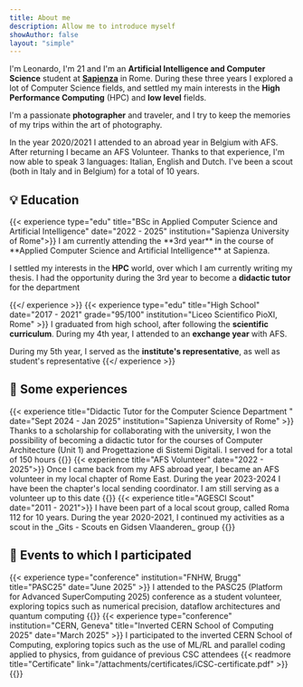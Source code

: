 ```yaml
---
title: About me
description: Allow me to introduce myself
showAuthor: false
layout: "simple"
---
```


I'm Leonardo, I'm 21 and I'm an **Artificial Intelligence and Computer Science** student at [**Sapienza**](https://www.uniroma1.it/it/) in Rome. During these three years I explored a lot of Computer Science fields, and settled my main interests in the **High Performance Computing** (HPC) and **low level** fields.

I'm a passionate **photographer** and traveler, and I try to keep the memories of my trips within the art of photography.

In the year 2020/2021 I attended to an abroad year in Belgium with AFS. After returning I became an AFS Volunteer. Thanks to that experience, I'm now able to speak 3 languages: Italian, English and Dutch. I've been a scout (both in Italy and in Belgium) for a total of 10 years.

<div class="lists">
<div class="education">
<h2>💡 Education</h2>
{{< experience type="edu" title="BSc in Applied Computer Science and Artificial Intelligence" date="2022 - 2025" institution="Sapienza University of Rome">}}
I am currently attending the **3rd year** in the course of **Applied Computer Science and Artificial Intelligence** at Sapienza.

I settled my interests in the **HPC** world, over which I am currently writing my thesis. I had the opportunity during the 3rd year to become a **didactic tutor** for the department

<!--Prepared button, won't work until the thesis will be ready :)--> 
<!--{{< download title="Read the thesis" download="main.pdf" >}}-->
{{</ experience >}}
{{< experience type="edu" title="High School" date="2017 - 2021" grade="95/100" institution="Liceo Scientifico PioXI, Rome" >}}
I graduated from high school, after following the **scientific curriculum**. During my 4th year, I attended to an **exchange year** with AFS.

During my 5th year, I served as the **institute's representative**, as well as student's representative
{{</ experience >}}
</div>
<div class="experiences">
<h2>🎯 Some experiences</h2>
{{< experience title="Didactic Tutor for the Computer Science Department " date="Sept 2024 - Jan 2025" institution="Sapienza University of Rome" >}}
Thanks to a scholarship for collaborating with the university, I won the possibility of becoming a didactic tutor for the courses of Computer Architecture (Unit 1) and Progettazione di Sistemi Digitali. I served for a total of 150 hours 
{{</ experience >}}
{{< experience title="AFS Volunteer" date="2022 - 2025">}}
Once I came back from my AFS abroad year, I became an AFS volunteer in my local chapter of Rome East. During the year 2023-2024 I have been the chapter's local sending coordinator. I am still serving as a volunteer up to this date
{{</ experience >}}
{{< experience title="AGESCI Scout" date="2011 - 2021">}}
I have been part of a local scout group, called Roma 112 for 10 years. During the year 2020-2021, I continued my activities as a scout in the _Gits - Scouts en Gidsen Vlaanderen_ group
{{</ experience >}}
</div>
</div>

<div class="events">
<h2>🌁 Events to which I participated</h2>
{{< experience type="conference" institution="FNHW, Brugg" title="PASC25" date="June 2025" >}}
I attended to the PASC25 (Platform for Advanced SuperComputing 2025) conference as a student volunteer, exploring topics such as numerical precision, dataflow architectures and quantum computing
<!--Prepared button, won't work until the article will be ready :)--> 
<!--{{< readmore title="Read the article" link="/posts/pasc25" >}}-->
{{</ experience >}}
{{< experience type="conference" institution="CERN, Geneva" title="Inverted CERN School of Computing 2025" date="March 2025" >}}
I participated to the inverted CERN School of Computing, exploring topics such as the use of ML/RL and parallel coding applied to physics, from guidance of previous CSC attendees
<!--Prepared button, won't work until the article will be ready :)--> 
<!--{{< readmore title="Read the article" link="/posts/school-computing" >}}-->
{{< readmore title="Certificate" link="/attachments/certificates/iCSC-certificate.pdf" >}}
{{</ experience >}}
</div>